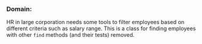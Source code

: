 ### Domain:

HR in large corporation needs some tools to filter employees based on different criteria such as salary range. This is a class for finding employees with other `find` methods (and their tests) removed.
